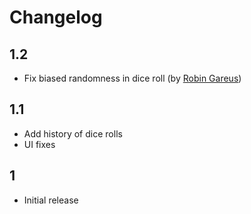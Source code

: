 # Changelog

## 1.2

- Fix biased randomness in dice roll (by [Robin Gareus](https://github.com/x42))

## 1.1

- Add history of dice rolls
- UI fixes

## 1

- Initial release
